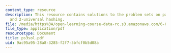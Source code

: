 ```yaml
---
content_type: resource
description: This resource contains solutions to the problem sets on pattern matching
  and 2-universal hashing.
file: /media/https%3A/open-learning-course-data-rc.s3.amazonaws.com/6-046j-introduction-to-algorithms-sma-5503-fall-2005/9ac95a9528a83285f2f75bfcf0b5d08a_ps3sol.pdf
file_type: application/pdf
resourcetype: Document
title: ps3sol.pdf
uid: 9ac95a95-28a8-3285-f2f7-5bfcf0b5d08a
---
```

